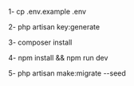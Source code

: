 1- cp .env.example .env

2- php artisan key:generate

3- composer install

4- npm install && npm run dev

5- php artisan make:migrate --seed
